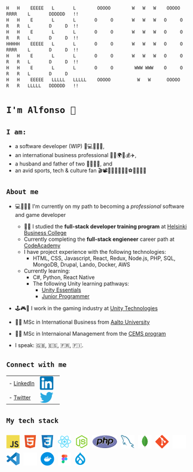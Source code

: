 ```
H   H    EEEEE   L       L        OOOOO        W   W   W    OOOOO      RRRR    L       DDDDDD   !!
H   H    E       L       L       O     O       W   W   W   O     O     R   R   L       D     D  !!
H   H    E       L       L       O     O       W   W   W   O     O     R   R   L       D     D  !!
HHHHH    EEEEE   L       L       O     O       W   W   W   O     O     RRRR    L       D     D  !!
H   H    E       L       L       O     O       W   W   W   O     O     R   R   L       D     D  !!
H   H    E       L       L       O     O        WWW WWW    O     O     R   R   L       D     D
H   H    EEEEE   LLLLL   LLLLL    OOOOO          W   W      OOOOO      R   R   LLLLL   DDDDDD   !!
```

# `I'm Alfonso 👋`

## `I am:`

- a software developer (WIP) 🤖💻👨🏽‍💻,
- an international business professional 👨‍🎓🌍💼💰✈️,
- a husband and father of two 👨‍👩‍👧‍👦, and
- an avid sports, tech & culture fan 🎬📽🏂🏼🏒🚵🏼‍♂️⚽️📡📱🎼🎹

## `About me`

- 💻👨🏽‍💻 I'm currently on my path to becoming a _professional_ software and game developer

  - 👨‍🎓 I studied the **full-stack developer training program** at [Helsinki Business College](https://en.bc.fi/)
  - Currently completing the **full-stack engieneer** career path at [CodeAcademy](www.codeacademy.com)
  - I have project experience with the following technologies:
    - HTML, CSS, Javascript, React, Redux, Node.js, PHP, SQL, MongoDB, Drupal, Lando, Docker, AWS
  - Currently learning:
    - C#, Python, React Native
    - The following Unity learning pathways:
      - [Unity Essentials](https://learn.unity.com/pathway/unity-essentials)
      - [Junior Programmer](https://learn.unity.com/pathway/junior-programmer)

- 🕹🎮👾 I work in the gaming industry at [Unity Technologies](www.unity3d.com)
- 👨‍🎓 MSc in International Business from [Aalto University](https://www.aalto.fi/en)
- 👨‍🎓 MSc in Internaional Management from the [CEMS program](https://cems.org/cems-mim)
- I speak: 🇬🇧, 🇪🇸, 🇫🇷, 🇫🇮.

## `Connect with me`

|                                                       |                                                                                                                                                                                                                                                      |
| ----------------------------------------------------- | ---------------------------------------------------------------------------------------------------------------------------------------------------------------------------------------------------------------------------------------------------- |
| - [LinkedIn](https://www.linkedin.com/in/ortizpalma/) | [<img align="left" alt="LinkedIn" width="36px" src="https://raw.githubusercontent.com/aortizpalma/aortizpalma/41803f65e1fb6e332b1ad119fa1deea411c6f76e/images/linkedin.svg" style="padding-right:10px;" />](https://www.linkedin.com/in/ortizpalma/) |
| - [Twitter](https://twitter.com/aortizpalma)          | [<img align="left" alt="Twitter" width="36px" src="https://raw.githubusercontent.com/aortizpalma/aortizpalma/099258c47baf51922d66996f52595cdd2a5ff720/images/twitter.svg" style="padding-right:10px;" />](https://twitter.com/aortizpalma)           |

## `My tech stack`

<!-- ![JavaScript](/images_small/js.png "JavaScript") -->

<img align="left" alt="JavaScript" width="36px" src="https://raw.githubusercontent.com/aortizpalma/aortizpalma/99b306e38b655eeb11c71689e23864b49229df41/images/js.svg" style="padding-right:10px;padding-top:10px;" />

<img align="left" alt="HTML5" width="36px" src="https://raw.githubusercontent.com/aortizpalma/aortizpalma/99b306e38b655eeb11c71689e23864b49229df41/images/html5.svg" style="padding-right:10px;padding-top:10px;" />

<img align="left" alt="CSS3" width="36px" src="https://raw.githubusercontent.com/aortizpalma/aortizpalma/99b306e38b655eeb11c71689e23864b49229df41/images/css3.svg" style="padding-right:10px;padding-top:10px;" />

<img align="left" alt="CSS3" width="36px" src="https://raw.githubusercontent.com/aortizpalma/aortizpalma/99b306e38b655eeb11c71689e23864b49229df41/images/react.svg" style="padding-right:10px;padding-top:10px;" />

<img align="left" alt="Node.js" width="36px" src="https://raw.githubusercontent.com/aortizpalma/aortizpalma/99b306e38b655eeb11c71689e23864b49229df41/images/nodejs.svg" style="padding-right:10px;padding-top:10px;" />

<img align="left" alt="PHP" height="36px" src="https://raw.githubusercontent.com/aortizpalma/aortizpalma/41803f65e1fb6e332b1ad119fa1deea411c6f76e/images/php.svg" style="padding-right:10px;padding-top:10px;" />

<img align="left" alt="SQL" width="36px" src="https://raw.githubusercontent.com/aortizpalma/aortizpalma/99b306e38b655eeb11c71689e23864b49229df41/images/mysql.svg" style="padding-right:10px;padding-top:10px;" />

<img align="left" alt="MongoDB" width="36px" src="https://raw.githubusercontent.com/aortizpalma/aortizpalma/99b306e38b655eeb11c71689e23864b49229df41/images/mongodb.svg" style="padding-right:10px;padding-top:10px;" />

<img align="left" alt="Git" width="36px" src="https://raw.githubusercontent.com/aortizpalma/aortizpalma/99b306e38b655eeb11c71689e23864b49229df41/images/git.svg" style="padding-right:10px;padding-top:10px;" />

<img align="left" alt="GitHub" width="36px" src="https://raw.githubusercontent.com/aortizpalma/aortizpalma/99b306e38b655eeb11c71689e23864b49229df41/images/github.png" style="padding-right:10px;padding-top:10px;" />

<img align="left" alt="VS Code" width="36px" src="https://raw.githubusercontent.com/aortizpalma/aortizpalma/99b306e38b655eeb11c71689e23864b49229df41/images/vscode.svg" style="padding-right:10px;padding-top:10px;" />

<img align="left" alt="Command Line" width="36px" src="https://raw.githubusercontent.com/aortizpalma/aortizpalma/99b306e38b655eeb11c71689e23864b49229df41/images/cl.svg" style="padding-right:10px;padding-top:10px;" />

<img align="left" alt="Docker" width="36px" src="https://raw.githubusercontent.com/aortizpalma/aortizpalma/41803f65e1fb6e332b1ad119fa1deea411c6f76e/images/docker.svg" style="padding-right:10px;padding-top:10px;" />

<img align="left" alt="Figma" height="36px" src="https://raw.githubusercontent.com/aortizpalma/aortizpalma/41803f65e1fb6e332b1ad119fa1deea411c6f76e/images/figma.svg" style="padding-right:10px;padding-top:10px;" />

<img align="left" alt="Drupal" height="36px" src="https://raw.githubusercontent.com/aortizpalma/aortizpalma/41803f65e1fb6e332b1ad119fa1deea411c6f76e/images/drupal.svg" style="padding-right:10px;padding-top:10px;" />
